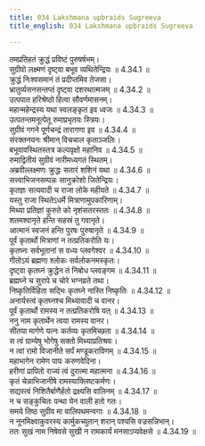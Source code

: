 ```yaml
---
title: 034 Lakshmana upbraids Sugreeva
title_english: 034 Lakshmana upbraids Sugreeva

---
```

<div class="audioEmbed"  caption="श्रीराम-हरिसीताराममूर्ति-घनपाठिभ्यां वचनम्" src="https://archive.org/download/Ramayana-recitation-Sriram-harisItArAmamUrti-Ghanapaati-v2/Kanda_4/Kanda_4_KSK-034-Lakshmana_Krutham_Sugreeva_Tharjanam.mp3"></div>

  
तमप्रतिहतं क्रुद्धं प्रविष्टं पुरुषर्षभम्।  
सुग्रीवो लक्ष्मणं दृष्ट्वा बभूव व्यथितेन्द्रियः ॥ 4.34.1 ॥   
क्रुद्धं निःश्वसमानं तं प्रदीप्तमिव तेजसा।  
भ्रातुर्व्यसनसन्तप्तं दृष्ट्वा दशरथात्मजम् ॥ 4.34.2 ॥   
उत्पपात हरिश्रेष्ठो हित्वा सौवर्णमासनम्।  
महान्महेन्द्रस्य यथा स्वलङ्कृत इव ध्वजः ॥ 4.34.3 ॥   
उत्पतन्तमनूत्पेतू रुमाप्रभृतयः स्त्रियः।  
सुग्रीवं गगने पूर्णचन्द्रं तारागणा इव ॥ 4.34.4 ॥   
संरक्तनयनः श्रीमान् विचचाल कृताञ्जलिः।  
बभूवावस्थितस्तत्र कल्पवृक्षो महानिव ॥ 4.34.5 ॥   
रुमाद्वितीयं सुग्रीवं नारीमध्यगतं स्थितम्।  
अब्रवील्लक्ष्मणः क्रुद्धः सतारं शशिनं यथा ॥ 4.34.6 ॥   
सत्त्वाभिजनसम्पन्नः सानुक्रोशो जितेन्द्रियः।  
कृतज्ञः सत्यवादी च राजा लोके महीयते ॥ 4.34.7 ॥   
यस्तु राजा स्थितेऽधर्मे मित्राणामुपकारिणाम्।  
मिथ्या प्रतिज्ञां कुरुते को नृशंसतरस्ततः ॥ 4.34.8 ॥   
शतमश्वानृते हन्ति सहस्रं तु गवानृते।  
आत्मानं स्वजनं हन्ति पुरषः पुरुषानृते ॥ 4.34.9 ॥   
पूर्वं कृतार्थो मित्राणां न तत्प्रतिकरोति यः।  
कृतघ्नः सर्वभूतानां स वध्यः प्लवगेश्वर ॥ 4.34.10 ॥   
गीतोऽयं ब्रह्मणा श्लोकः सर्वलोकनमस्कृतः।  
दृष्ट्वा कृतघ्नं क्रुद्धेन तं निबोध प्लवङ्गम ॥ 4.34.11 ॥   
ब्रह्मघ्ने च सुरापे च चोरे भग्नव्रते तथा।  
निष्कृतिर्विहिता सद्भिः कृतघ्ने नास्ति निष्कृतिः ॥ 4.34.12 ॥   
अनार्यस्त्वं कृतघ्नश्च मिथ्यावादी च वानर।  
पूर्वं कृतार्थो रामस्य न तत्प्रतिकरोषि यत् ॥ 4.34.13 ॥   
ननु नाम कृतार्थेन त्वया रामस्य वानर।  
सीतया मार्गणे यत्नः कर्तव्यः कृतमिच्छता ॥ 4.34.14 ॥   
स त्वं ग्राम्येषु भोगेषु सक्तो मिथ्याप्रतिश्रवः।  
न त्वां रामो विजानीते सर्पं मण्डूकराविणम् ॥ 4.34.15 ॥   
महाभागेन रामेण पापः करुणवेदिना।  
हरीणां प्रापितो राज्यं त्वं दुरात्मा महात्मना ॥ 4.34.16 ॥   
कृतं चेन्नाभिजानीषे रामस्याक्लिष्टकर्मणः।  
सद्यस्त्वं निशितैर्बाणैर्हतो द्रक्ष्यसि वालिनम् ॥ 4.34.17 ॥   
न च सङ्कुचितः पन्था येन वाली हतो गतः।  
समये तिष्ठ सुग्रीव मा वालिपथमन्वगाः ॥ 4.34.18 ॥   
न नूनमिक्ष्वाकुवरस्य कार्मुकच्युतान् शरान् पश्यसि वज्रसन्निभान्।  
ततः सुखं नाम निषेवसे सुखी न रामकार्यं मनसाऽप्यवेक्षसे ॥ 4.34.19 ॥   